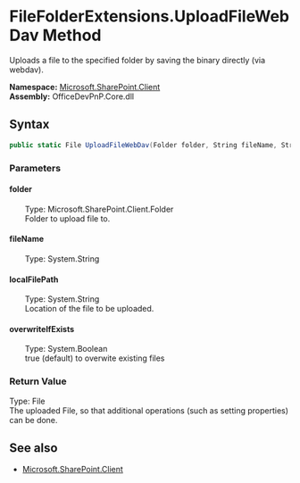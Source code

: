 # FileFolderExtensions.UploadFileWebDav Method  
Uploads a file to the specified folder by saving the binary directly (via webdav).  

**Namespace:** [Microsoft.SharePoint.Client](Microsoft.SharePoint.Client.md)  
**Assembly:** OfficeDevPnP.Core.dll  
## Syntax
```C#
public static File UploadFileWebDav(Folder folder, String fileName, String localFilePath, Boolean overwriteIfExists)
```
### Parameters
#### folder  
&emsp;&emsp;Type: Microsoft.SharePoint.Client.Folder  
&emsp;&emsp;Folder to upload file to.  

#### fileName  
&emsp;&emsp;Type: System.String  

#### localFilePath  
&emsp;&emsp;Type: System.String  
&emsp;&emsp;Location of the file to be uploaded.  

#### overwriteIfExists  
&emsp;&emsp;Type: System.Boolean  
&emsp;&emsp;true (default) to overwite existing files  

### Return Value
Type: File  
The uploaded File, so that additional operations (such as setting properties) can be done.

## See also
- [Microsoft.SharePoint.Client](Microsoft.SharePoint.Client.md)
